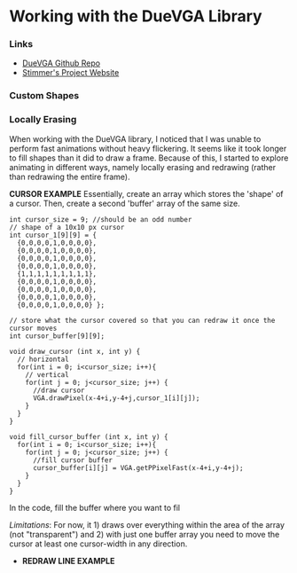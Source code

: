 # Working with the DueVGA Library

### Links
- [DueVGA Github Repo](https://github.com/stimmer/DueVGA/tree/master/VGA)
- [Stimmer's Project Website](https://stimmer.github.io/DueVGA/)


### Custom Shapes


### Locally Erasing
When working with the DueVGA library, I noticed that I was unable to perform fast animations without heavy flickering. It seems like it took longer to fill shapes than it did to draw a frame. Because of this, I started to explore animating in different ways, namely locally erasing and redrawing (rather than redrawing the entire frame).

**CURSOR EXAMPLE**
Essentially, create an array which stores the 'shape' of a cursor. Then, create a second 'buffer' array of the same size. 
```
int cursor_size = 9; //should be an odd number
// shape of a 10x10 px cursor
int cursor_1[9][9] = { 
  {0,0,0,0,1,0,0,0,0},
  {0,0,0,0,1,0,0,0,0},
  {0,0,0,0,1,0,0,0,0},
  {0,0,0,0,1,0,0,0,0},
  {1,1,1,1,1,1,1,1,1},
  {0,0,0,0,1,0,0,0,0},
  {0,0,0,0,1,0,0,0,0},
  {0,0,0,0,1,0,0,0,0},
  {0,0,0,0,1,0,0,0,0} };

// store what the cursor covered so that you can redraw it once the cursor moves
int cursor_buffer[9][9];

void draw_cursor (int x, int y) {
  // horizontal
  for(int i = 0; i<cursor_size; i++){
    // vertical
    for(int j = 0; j<cursor_size; j++) {
      //draw cursor
      VGA.drawPixel(x-4+i,y-4+j,cursor_1[i][j]);
    }
  }
}

void fill_cursor_buffer (int x, int y) {
  for(int i = 0; i<cursor_size; i++){
    for(int j = 0; j<cursor_size; j++) {
      //fill cursor buffer
      cursor_buffer[i][j] = VGA.getPPixelFast(x-4+i,y-4+j);
    }
  }
}
```
In the code, fill the buffer where you want to fil

*Limitations*: For now, it 1) draws over everything within the area of the array (not "transparent") and 2) with just one buffer array you need to move the cursor at least one cursor-width in any direction.

- **REDRAW LINE EXAMPLE**
